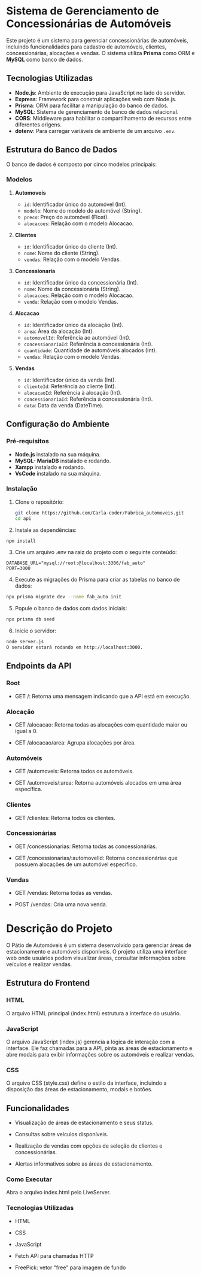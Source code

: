 
# Sistema de Gerenciamento de Concessionárias de Automóveis

Este projeto é um sistema para gerenciar concessionárias de automóveis, incluindo funcionalidades para cadastro de automóveis, clientes, concessionárias, alocações e vendas. O sistema utiliza **Prisma** como ORM e **MySQL** como banco de dados.

## Tecnologias Utilizadas

- **Node.js**: Ambiente de execução para JavaScript no lado do servidor.
- **Express**: Framework para construir aplicações web com Node.js.
- **Prisma**: ORM para facilitar a manipulação do banco de dados.
- **MySQL**: Sistema de gerenciamento de banco de dados relacional.
- **CORS**: Middleware para habilitar o compartilhamento de recursos entre diferentes origens.
- **dotenv**: Para carregar variáveis de ambiente de um arquivo `.env`.

## Estrutura do Banco de Dados

O banco de dados é composto por cinco modelos principais:

### Modelos

1. **Automoveis**
   - `id`: Identificador único do automóvel (Int).
   - `modelo`: Nome do modelo do automóvel (String).
   - `preco`: Preço do automóvel (Float).
   - `alocacoes`: Relação com o modelo Alocacao.

2. **Clientes**
   - `id`: Identificador único do cliente (Int).
   - `nome`: Nome do cliente (String).
   - `vendas`: Relação com o modelo Vendas.

3. **Concessionaria**
   - `id`: Identificador único da concessionária (Int).
   - `nome`: Nome da concessionária (String).
   - `alocacoes`: Relação com o modelo Alocacao.
   - `venda`: Relação com o modelo Vendas.

4. **Alocacao**
   - `id`: Identificador único da alocação (Int).
   - `area`: Área da alocação (Int).
   - `automovelId`: Referência ao automóvel (Int).
   - `concessionariaId`: Referência à concessionária (Int).
   - `quantidade`: Quantidade de automóveis alocados (Int).
   - `vendas`: Relação com o modelo Vendas.

5. **Vendas**
   - `id`: Identificador único da venda (Int).
   - `clienteId`: Referência ao cliente (Int).
   - `alocacaoId`: Referência à alocação (Int).
   - `concessionariaId`: Referência à concessionária (Int).
   - `data`: Data da venda (DateTime).

## Configuração do Ambiente

### Pré-requisitos

- **Node.js** instalado na sua máquina.
- **MySQL- MariaDB** instalado e rodando.
- **Xampp** instalado e rodando.
- **VsCode** instalado na sua máquina.

### Instalação

1. Clone o repositório:

   ```bash
   git clone https://github.com/Carla-coder/Fabrica_automoveis.git
   cd api
   ```

2. Instale as dependências:

```bash
npm install
```

3. Crie um arquivo .env na raiz do projeto com o seguinte conteúdo:

```
DATABASE_URL="mysql://root:@localhost:3306/fab_auto"
PORT=3000
```

4. Execute as migrações do Prisma para criar as tabelas no banco de dados:

```bash
npx prisma migrate dev --name fab_auto init
```

5. Popule o banco de dados com dados iniciais:

```bash
npx prisma db seed
```

6. Inicie o servidor:

```bash
node server.js
O servidor estará rodando em http://localhost:3000.
```

## Endpoints da API

### Root

- GET /: Retorna uma mensagem indicando que a API está em execução.

### Alocação

- GET /alocacao: Retorna todas as alocações com quantidade maior ou igual a 0.

- GET /alocacao/area: Agrupa alocações por área.

### Automóveis

- GET /automoveis: Retorna todos os automóveis.

- GET /automoveis/:area: Retorna automóveis alocados em uma área específica.

### Clientes

- GET /clientes: Retorna todos os clientes.

### Concessionárias

- GET /concessionarias: Retorna todas as concessionárias.

- GET /concessionarias/:automovelId: Retorna concessionárias que possuem alocações de um automóvel específico.

### Vendas

- GET /vendas: Retorna todas as vendas. 

- POST /vendas: Cria uma nova venda.

# Descrição do Projeto

O Pátio de Automóveis é um sistema desenvolvido para gerenciar áreas de estacionamento e automóveis disponíveis. O projeto utiliza uma interface web onde usuários podem visualizar áreas, consultar informações sobre veículos e realizar vendas.

## Estrutura do Frontend

### HTML

O arquivo HTML principal (index.html) estrutura a interface do usuário.

### JavaScript

O arquivo JavaScript (index.js) gerencia a lógica de interação com a interface. Ele faz chamadas para a API, pinta as áreas de estacionamento e abre modais para exibir informações sobre os automóveis e realizar vendas.

### CSS

O arquivo CSS (style.css) define o estilo da interface, incluindo a disposição das áreas de estacionamento, modais e botões.

## Funcionalidades

- Visualização de áreas de estacionamento e seus status.

- Consultas sobre veículos disponíveis.

- Realização de vendas com opções de seleção de clientes e concessionárias.

- Alertas informativos sobre as áreas de estacionamento.

### Como Executar

Abra o arquivo index.html pelo LiveServer.

### Tecnologias Utilizadas

- HTML

- CSS

- JavaScript

- Fetch API para chamadas HTTP

- FreePick: vetor "free" para imagem de fundo

